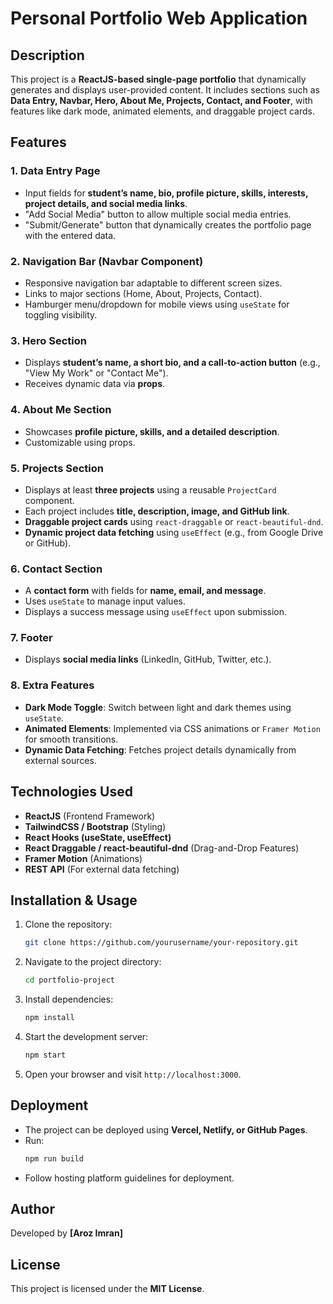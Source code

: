 # Personal Portfolio Web Application

## Description
This project is a **ReactJS-based single-page portfolio** that dynamically generates and displays user-provided content. It includes sections such as **Data Entry, Navbar, Hero, About Me, Projects, Contact, and Footer**, with features like dark mode, animated elements, and draggable project cards.

## Features

### 1. **Data Entry Page**
- Input fields for **student’s name, bio, profile picture, skills, interests, project details, and social media links**.
- "Add Social Media" button to allow multiple social media entries.
- "Submit/Generate" button that dynamically creates the portfolio page with the entered data.

### 2. **Navigation Bar (Navbar Component)**
- Responsive navigation bar adaptable to different screen sizes.
- Links to major sections (Home, About, Projects, Contact).
- Hamburger menu/dropdown for mobile views using `useState` for toggling visibility.

### 3. **Hero Section**
- Displays **student’s name, a short bio, and a call-to-action button** (e.g., "View My Work" or "Contact Me").
- Receives dynamic data via **props**.

### 4. **About Me Section**
- Showcases **profile picture, skills, and a detailed description**.
- Customizable using props.

### 5. **Projects Section**
- Displays at least **three projects** using a reusable `ProjectCard` component.
- Each project includes **title, description, image, and GitHub link**.
- **Draggable project cards** using `react-draggable` or `react-beautiful-dnd`.
- **Dynamic project data fetching** using `useEffect` (e.g., from Google Drive or GitHub).

### 6. **Contact Section**
- A **contact form** with fields for **name, email, and message**.
- Uses `useState` to manage input values.
- Displays a success message using `useEffect` upon submission.

### 7. **Footer**
- Displays **social media links** (LinkedIn, GitHub, Twitter, etc.).

### 8. **Extra Features**
- **Dark Mode Toggle**: Switch between light and dark themes using `useState`.
- **Animated Elements**: Implemented via CSS animations or `Framer Motion` for smooth transitions.
- **Dynamic Data Fetching**: Fetches project details dynamically from external sources.

## Technologies Used
- **ReactJS** (Frontend Framework)
- **TailwindCSS / Bootstrap** (Styling)
- **React Hooks (useState, useEffect)**
- **React Draggable / react-beautiful-dnd** (Drag-and-Drop Features)
- **Framer Motion** (Animations)
- **REST API** (For external data fetching)

## Installation & Usage
1. Clone the repository:
   ```sh
   git clone https://github.com/yourusername/your-repository.git
   ```
2. Navigate to the project directory:
   ```sh
   cd portfolio-project
   ```
3. Install dependencies:
   ```sh
   npm install
   ```
4. Start the development server:
   ```sh
   npm start
   ```
5. Open your browser and visit `http://localhost:3000`.

## Deployment
- The project can be deployed using **Vercel, Netlify, or GitHub Pages**.
- Run:
  ```sh
  npm run build
  ```
- Follow hosting platform guidelines for deployment.


## Author
Developed by **[Aroz Imran]**

## License
This project is licensed under the **MIT License**.


